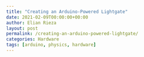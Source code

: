 ```yaml
---
title: "Creating an Arduino-Powered Lightgate"
date: 2021-02-09T00:00:00+00:00
author: Elian Rieza
layout: post
permalink: /creating-an-arduino-powered-lightgate/
categories: Hardware
tags: [arduino, physics, hardware]
--- 
```

